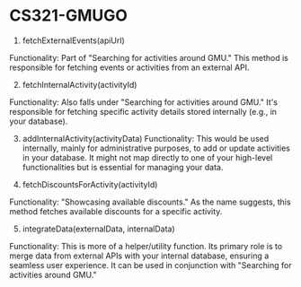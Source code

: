 # CS321-GMUGO

1. fetchExternalEvents(apiUrl)

Functionality: Part of "Searching for activities around GMU." This method is responsible for fetching events or activities from an external API.


2. fetchInternalActivity(activityId)

Functionality: Also falls under "Searching for activities around GMU." It's responsible for fetching specific activity details stored internally (e.g., in your database).

3. addInternalActivity(activityData)
Functionality: This would be used internally, mainly for administrative purposes, to add or update activities in your database. It might not map directly to one of your high-level functionalities but is essential for managing your data.


4. fetchDiscountsForActivity(activityId)

Functionality: "Showcasing available discounts." As the name suggests, this method fetches available discounts for a specific activity.

5. integrateData(externalData, internalData)

Functionality: This is more of a helper/utility function. Its primary role is to merge data from external APIs with your internal database, ensuring a seamless user experience. It can be used in conjunction with "Searching for activities around GMU."
